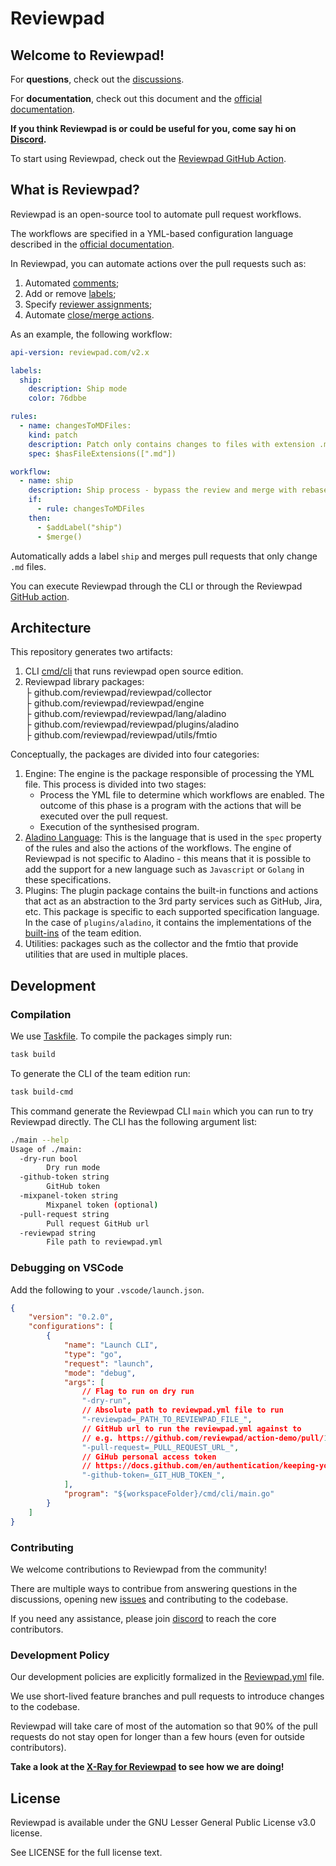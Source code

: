 # Reviewpad

## Welcome to Reviewpad!

For **questions**, check out the [discussions](https://github.com/reviewpad/reviewpad/discussions).

For **documentation**, check out this document and the [official documentation](https://docs.reviewpad.com).

**If you think Reviewpad is or could be useful for you, come say hi on [Discord](https://reviewpad.com/discord).**

To start using Reviewpad, check out the [Reviewpad GitHub Action](https://github.com/reviewpad/action).

## What is Reviewpad?
Reviewpad is an open-source tool to automate pull request workflows.

The workflows are specified in a YML-based configuration language described in the [official documentation](https://docs.reviewpad.com/docs/intro-to-reviewpad).

In Reviewpad, you can automate actions over the pull requests such as:
1. Automated [comments](https://docs.reviewpad.com/docs/comment-on-pull-requests);
2. Add or remove [labels](https://docs.reviewpad.com/docs/;automatic-pull-request-labelling);
3. Specify [reviewer assignments](https://docs.reviewpad.com/docs/automatic-reviewer-assignment);
4. Automate [close/merge actions](https://docs.reviewpad.com/docs/auto-merge).

As an example, the following workflow:

```yml
api-version: reviewpad.com/v2.x

labels:
  ship:
    description: Ship mode
    color: 76dbbe

rules:
  - name: changesToMDFiles:
    kind: patch
    description: Patch only contains changes to files with extension .md
    spec: $hasFileExtensions([".md"])

workflow:
  - name: ship
    description: Ship process - bypass the review and merge with rebase
    if:
      - rule: changesToMDFiles
    then:
      - $addLabel("ship")
      - $merge()
```

Automatically adds a label `ship` and merges pull requests that only change `.md` files.

You can execute Reviewpad through the CLI or through the Reviewpad [GitHub action](https://github.com/reviewpad/action).

## Architecture
This repository generates two artifacts:

1. CLI [cmd/cli](cmd/cli/main.go) that runs reviewpad open source edition.
2. Reviewpad library packages:  
    ├ github.com/reviewpad/reviewpad/collector  
    ├ github.com/reviewpad/reviewpad/engine  
    ├ github.com/reviewpad/reviewpad/lang/aladino  
    ├ github.com/reviewpad/reviewpad/plugins/aladino  
    ├ github.com/reviewpad/reviewpad/utils/fmtio  

Conceptually, the packages are divided into four categories:

1. Engine: The engine is the package responsible of processing the YML file. This process is divided into two stages:
    - Process the YML file to determine which workflows are enabled. The outcome of this phase is a program with the actions that will be executed over the pull request.
    - Execution of the synthesised program.
2. [Aladino Language](https://docs.reviewpad.com/docs/aladino): This is the language that is used in the `spec` property of the rules and also the actions of the workflows. The engine of Reviewpad is not specific to Aladino - this means that it is possible to add the support for a new language such as `Javascript` or `Golang` in these specifications.
3. Plugins: The plugin package contains the built-in functions and actions that act as an abstraction to the 3rd party services such as GitHub, Jira, etc. This package is specific to each supported specification language. In the case of `plugins/aladino`, it contains the implementations of the [built-ins](https://docs.reviewpad.com/docs/aladino-builtins) of the team edition.
4. Utilities: packages such as the collector and the fmtio that provide utilities that are used in multiple places.

## Development

### Compilation

We use [Taskfile](https://taskfile.dev/). To compile the packages simply run:

```sh
task build
```

To generate the CLI of the team edition run:

```sh
task build-cmd
```

This command generate the Reviewpad CLI `main` which you can run to try Reviewpad directly. The CLI has the following argument list:

```sh
./main --help
Usage of ./main:
  -dry-run bool
        Dry run mode
  -github-token string
        GitHub token
  -mixpanel-token string
        Mixpanel token (optional)
  -pull-request string
        Pull request GitHub url
  -reviewpad string
        File path to reviewpad.yml
```

### Debugging on VSCode

Add the following to your `.vscode/launch.json`.

```json
{
    "version": "0.2.0",
    "configurations": [
        {
            "name": "Launch CLI",
            "type": "go",
            "request": "launch",
            "mode": "debug",
            "args": [
                // Flag to run on dry run
                "-dry-run",
                // Absolute path to reviewpad.yml file to run
                "-reviewpad=_PATH_TO_REVIEWPAD_FILE_",
                // GitHub url to run the reviewpad.yml against to
                // e.g. https://github.com/reviewpad/action-demo/pull/1
                "-pull-request=_PULL_REQUEST_URL_",
                // GiHub personal access token
                // https://docs.github.com/en/authentication/keeping-your-account-and-data-secure/creating-a-personal-access-token
                "-github-token=_GIT_HUB_TOKEN_",
            ],
            "program": "${workspaceFolder}/cmd/cli/main.go"
        }
    ]
}
```

### Contributing

We welcome contributions to Reviewpad from the community!

There are multiple ways to contribue from answering questions in the discussions, opening new [issues](https://github.com/reviewpad/reviewpad/issues) and contributing to the codebase.

If you need any assistance, please join [discord](https://reviewpad.com/discord) to reach the core contributors.

### Development Policy

Our development policies are explicitly formalized in the [Reviewpad.yml](https://github.com/reviewpad/reviewpad/blob/main/reviewpad.yml) file.

We use short-lived feature branches and pull requests to introduce changes to the codebase.

Reviewpad will take care of most of the automation so that 90% of the pull requests do not stay open for longer than a few hours (even for outside contributors).

**Take a look at the [X-Ray for Reviewpad](https://xray.reviewpad.com/analysis?repository=https%3A%2F%2Fgithub.com%2Freviewpad%2Freviewpad) to see how we are doing!**

## License

Reviewpad is available under the GNU Lesser General Public License v3.0 license.

See LICENSE for the full license text.

